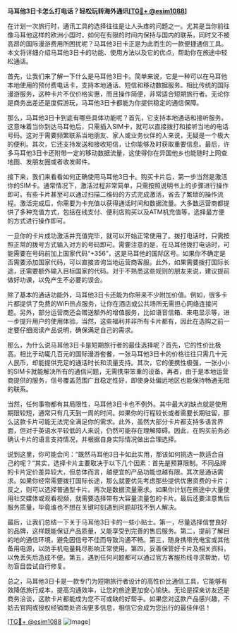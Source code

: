 **马耳他3日卡怎么打电话？轻松玩转海外通讯[[TG💪+ @esim1088](https://t.me/s/esim1088)]**

在计划一次旅行时，通讯工具的选择往往是让人头疼的问题之一。尤其是当你前往像马耳他这样的欧洲小国时，如何在有限的时间内保持与国内的联系，同时又不被高昂的国际漫游费用所困扰呢？马耳他3日卡正是为此而生的一款便捷通信工具。本文将详细介绍马耳他3日卡的功能、使用方法以及它的优点，帮助你在旅途中轻松通话。

首先，让我们来了解一下什么是马耳他3日卡。简单来说，它是一种可以在马耳他本地使用的预付费电话卡，支持本地通话、短信和移动数据服务。相比传统的国际漫游服务，这种卡片不仅价格实惠，而且操作简便，非常适合短期旅行者。无论你是商务出差还是度假游玩，马耳他3日卡都能为你提供稳定的通信保障。

那么，马耳他3日卡到底有哪些具体功能呢？首先，它支持本地通话和接听服务。这意味着当你到达马耳他后，只需插入SIM卡，就可以直接拨打和接听当地的电话号码。这对于需要频繁联系当地朋友、家人或业务伙伴的人来说，无疑是一个极大的便利。其次，它还支持发送和接收短信，让你能够及时获取重要信息。最后，许多马耳他3日卡还附带一定的移动数据流量，这使得你在异国他乡也能随时上网查地图、发朋友圈或者收发邮件。

接下来，我们来看看如何正确使用马耳他3日卡。购买卡片后，第一步当然是激活你的SIM卡。通常情况下，激活过程非常简单，只需按照说明书上的步骤进行操作即可。有些卡片甚至可以通过扫描二维码的方式完成激活，省去了繁琐的操作流程。激活完成后，你需要为卡充值以获得通话时间和数据流量。大多数运营商都提供了多种充值方式，包括在线支付、便利店购买以及ATM机充值等，选择最方便的方式进行操作即可。

一旦你的卡片成功激活并充值完毕，就可以开始正常使用了。拨打电话时，只需按照正常的拨号方式输入对方的号码即可。需要注意的是，在马耳他拨打电话时，可能需要在号码前加上国家代码“+356”，这是马耳他的国际区号。如果你不确定是否需要添加国家代码，可以直接咨询当地运营商客服。此外，如果需要拨打国际长途，还需要额外输入目标国家的代码。对于不熟悉这些规则的朋友来说，建议提前做好功课，以免产生不必要的误会。

除了基本的通话功能外，马耳他3日卡还能为你带来不少附加价值。例如，很多卡片都提供了免费的WiFi热点服务，让你在酒店或公共场所无需担心网络连接问题。另外，部分运营商还会赠送额外的增值服务，比如语音信箱、来电显示等，进一步提升用户的使用体验。当然，这些福利并非所有卡片都有，因此在选购之前一定要仔细阅读产品说明，确保满足自己的需求。

那么，为什么说马耳他3日卡是短期旅行者的最佳选择呢？首先，它的性价比极高。相比于动辄几百元的国际漫游套餐，一张马耳他3日卡的价格往往只需几十元人民币，却能提供充足的通话时长和流量支持。其次，它的便携性极强，一张小小的SIM卡就能解决所有的通信问题，无需携带笨重的设备。再者，由于是本地运营商提供的服务，信号覆盖范围广且稳定性好，即使身处偏远地区也能保持畅通无阻的联系。

当然，任何事物都有其局限性，马耳他3日卡也不例外。其中最大的缺点就是使用期限较短，通常只有几天到一周的时间。如果你的行程较长或者需要长期驻留，那么这款卡片可能无法完全满足你的需求。此外，虽然大部分卡片都支持多语言界面，但对于英语水平较低的人来说，仍然可能存在理解障碍。因此，在购买前务必确认卡片的语言支持情况，并根据自身实际情况做出合理选择。

说到这里，你可能会问：“既然马耳他3日卡如此实用，那该如何挑选一款适合自己的呢？”其实，选择卡片主要取决于以下几个因素：首先是预算限制。不同品牌的卡片定价差异较大，但总体而言，越便宜的产品功能也越有限。其次是通话需求。如果你经常需要拨打国际长途，那么就要优先考虑那些提供优惠资费的卡片；反之，则可以选择普通型卡片。再次是数据流量需求。如果你计划在旅途中大量使用社交媒体或观看视频，就需要选择带有大容量流量包的卡片。最后还要注意售后服务质量，毕竟谁也不想在关键时刻遇到问题却找不到人解决。

最后，让我们总结一下关于马耳他3日卡的一些小贴士。第一，尽量选择信誉良好的品牌，这样既能保证产品质量，又能享受到完善的售后服务。第二，提前了解目的地的通信环境，避免因信号不佳而导致沟通不畅。第三，随身携带充电宝或其他备用电源，以防手机电量耗尽影响正常使用。第四，妥善保管好卡片及相关资料，以免丢失后造成不便。第五，遇到任何问题都可以通过官方客服热线寻求帮助，切勿盲目尝试自行修复。

总之，马耳他3日卡是一款专门为短期旅行者设计的高性价比通信工具，它能够有效降低旅行成本，提高沟通效率，让您的旅途更加安心愉快。无论是探亲访友还是商务洽谈，这款卡片都能成为您不可或缺的好帮手。如果您对这款产品感兴趣，不妨去官网或授权经销商处咨询更多信息，相信它会成为您出行的最佳伴侣！

[[TG💪+ @esim1088](https://t.me/s/esim1088) ![Image](https://i.postimg.cc/4NQfJmqS/Snipaste-2025-05-13-00-14-12.png)]